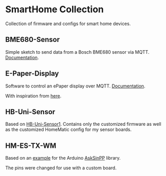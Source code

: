 # SmartHome Collection

Collection of firmware and configs for smart home devices.

## BME680-Sensor

Simple sketch to send data from a Bosch BME680 sensor via MQTT.
[Documentation](BME680-Sensor/README.md).

## E-Paper-Display

Software to control an ePaper display over MQTT.
[Documentation](E-Paper-Display/README.md).

With inspiration from [here](https://www.smarthomeng.de/epaper-wetterstation-mit-daten-aus-smarthomeng).

## HB-Uni-Sensor

Based on [HB-Uni-Sensor1](https://github.com/TomMajor/SmartHome/tree/master/HB-UNI-Sensor1).
Contains only the customized firmware as well as the customized HomeMatic config for my sensor boards.

## HM-ES-TX-WM

Based on an [example](https://github.com/pa-pa/AskSinPP/tree/master/examples/HM-ES-TX-WM) for the Arduino [AskSinPP](https://github.com/pa-pa/AskSinPP) library.

The pins were changed for use with a custom board.
